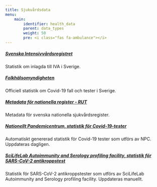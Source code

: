 ```yaml
---
title: Sjukvårdsdata
menu:
    main:
        identifier: health_data
        parent: data_types
        weight: 50
        pre: <i class="fas fa-ambulance"></i>
---
```


##### [Svenska Intensivvårdsregistret](https://www.icuregswe.org/data--resultat/covid-19-i-svensk-intensivvard/)
Statistik om inlagda till IVA i Sverige.

##### [Folkhälsomyndigheten](https://www.folkhalsomyndigheten.se/smittskydd-beredskap/utbrott/aktuella-utbrott/covid-19/bekraftade-fall-i-sverige/)
Officiell statistik om Covid-19 fall och tester i Sverige.

##### [Metadata för nationella register - RUT](rut)
Metadata för svenska nationella sjukvårdsregister.

##### [Nationellt Pandemicentrum, statistik för Covid-19-tester](npc-statistics)
Automatiskt genererad statistik för Covid-19 tester som utförs av NPC.
Uppdateras dagligen.

##### [SciLifeLab Autoimmunity and Serology profiling facility, statistik för SARS-CoV-2 antikroppstest](serology-statistics)
Statistik för SARS-CoV-2 antikroppstester som utförs av SciLifeLab Autoimmunity and Serology profiling facility. Uppdateras manuellt.
